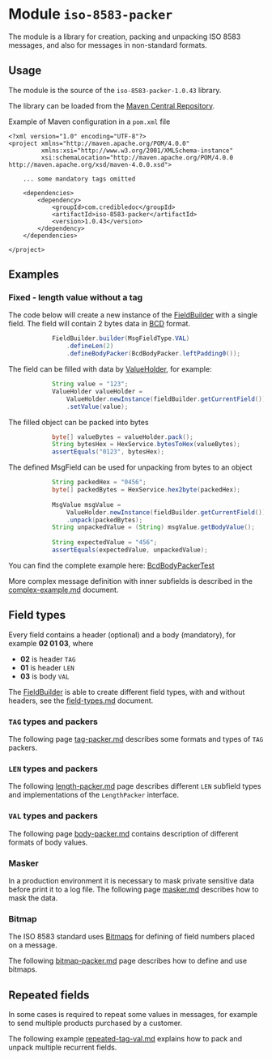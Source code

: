# Module `iso-8583-packer`

The module is a library for creation, packing and unpacking ISO 8583 messages,
and also for messages in non-standard formats.

## Usage
The module is the source of the `iso-8583-packer-1.0.43` library.

The library can be loaded from the [Maven Central Repository](https://mvnrepository.com/artifact/com.credibledoc/iso-8583-packer).

Example of Maven configuration in a `pom.xml` file

    <?xml version="1.0" encoding="UTF-8"?>
    <project xmlns="http://maven.apache.org/POM/4.0.0"
             xmlns:xsi="http://www.w3.org/2001/XMLSchema-instance"
             xsi:schemaLocation="http://maven.apache.org/POM/4.0.0 http://maven.apache.org/xsd/maven-4.0.0.xsd">
    
        ... some mandatory tags omitted
    
        <dependencies>
            <dependency>
                <groupId>com.credibledoc</groupId>
                <artifactId>iso-8583-packer</artifactId>
                <version>1.0.43</version>
            </dependency>
        </dependencies>
    
    </project>

## Examples

### Fixed - length value without a tag

The code below will create a new instance of the [FieldBuilder](https://github.com/credibledoc/credible-doc/blob/master/iso-8583-packer/src/main/java/com/credibledoc/iso8583packer/FieldBuilder.java) with a single field.
The field will contain 2 bytes data in [BCD](https://en.wikipedia.org/wiki/Binary-coded_decimal) format.

```Java
            FieldBuilder.builder(MsgFieldType.VAL)
                .defineLen(2)
                .defineBodyPacker(BcdBodyPacker.leftPadding0());
```

The field can be filled with data by [ValueHolder](https://github.com/credibledoc/credible-doc/blob/master/iso-8583-packer/src/main/java/com/credibledoc/iso8583packer/ValueHolder.java),
for example:
```Java
            String value = "123";
            ValueHolder valueHolder =
                ValueHolder.newInstance(fieldBuilder.getCurrentField())
                .setValue(value);
```

The filled object can be packed into bytes
```Java
            byte[] valueBytes = valueHolder.pack();
            String bytesHex = HexService.bytesToHex(valueBytes);
            assertEquals("0123", bytesHex);
```

The defined MsgField can be used for unpacking from bytes to an object
```Java
            String packedHex = "0456";
            byte[] packedBytes = HexService.hex2byte(packedHex);
            
            MsgValue msgValue =
                ValueHolder.newInstance(fieldBuilder.getCurrentField())
                .unpack(packedBytes);
            String unpackedValue = (String) msgValue.getBodyValue();
    
            String expectedValue = "456";
            assertEquals(expectedValue, unpackedValue);
```

You can find the complete example here: [BcdBodyPackerTest](https://github.com/credibledoc/credible-doc/blob/master/iso-8583-packer/src/test/java/com/credibledoc/iso8583packer/bcd/BcdBodyPackerTest.java)

More complex message definition with inner subfields is described in the [complex-example.md](doc/complex-example.md) document.

## Field types
Every field contains a header (optional) and a body (mandatory), for example <b>02 01 03</b>, where
* <b>02</b> is header `TAG`
* <b>01</b> is header `LEN`
* <b>03</b> is body `VAL`

The [FieldBuilder](https://github.com/credibledoc/credible-doc/blob/master/iso-8583-packer/src/main/java/com/credibledoc/iso8583packer/FieldBuilder.java)
is able to create different field types, with and without headers, see the [field-types.md](doc/field-types.md) document.

### `TAG` types and packers
The following page [tag-packer.md](doc/tag/tag-packer.md) describes some formats and types of `TAG` packers.

### `LEN` types and packers
The following [length-packer.md](doc/length/length-packer.md) page describes different `LEN` subfield types
and implementations of the `LengthPacker` interface.

### `VAL` types and packers
The following page [body-packer.md](doc/body/body-packer.md) contains description of different formats of body values.

### Masker
In a production environment it is necessary to mask private sensitive data before print it to a log file.
The following page [masker.md](doc/masking/masker.md) describes how to mask the data.

### Bitmap
The ISO 8583 standard uses [Bitmaps](https://en.wikipedia.org/wiki/ISO_8583#Bitmaps) for defining of field numbers placed on a message.

The following [bitmap-packer.md](doc/bitmap/bitmap-packer.md) page describes how to define and use bitmaps.

## Repeated fields
In some cases is required to repeat some values in messages, for example to send multiple products purchased by a customer.

The following example [repeated-tag-val.md](doc/repeated/repeated-tag-val.md)
explains how to pack and unpack multiple recurrent fields.